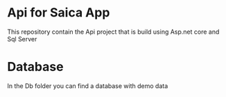 # Api for Saica App
This repository contain the Api project that is build using Asp.net core and Sql Server

# Database
In the Db folder you can find a database with demo data
